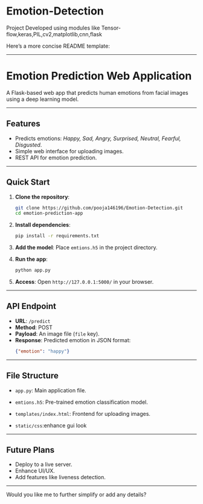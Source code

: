 # Emotion-Detection
Project Developed using modules like Tensor-flow,keras,PIL,cv2,matplotlib,cnn,flask 

Here’s a more concise README template:

---

# Emotion Prediction Web Application

A Flask-based web app that predicts human emotions from facial images using a deep learning model.

---

## Features

- Predicts emotions: *Happy, Sad, Angry, Surprised, Neutral, Fearful, Disgusted*.
- Simple web interface for uploading images.
- REST API for emotion prediction.

---

## Quick Start

1. **Clone the repository**:
   ```bash
   git clone https://github.com/pooja146196/Emotion-Detection.git
   cd emotion-prediction-app
   ```

2. **Install dependencies**:
   ```bash
   pip install -r requirements.txt
   ```

3. **Add the model**: Place `emtions.h5` in the project directory.

4. **Run the app**:
   ```bash
   python app.py
   ```

5. **Access**: Open `http://127.0.0.1:5000/` in your browser.

---

## API Endpoint

- **URL**: `/predict`  
- **Method**: POST  
- **Payload**: An image file (`file` key).  
- **Response**: Predicted emotion in JSON format:
  ```json
  {"emotion": "happy"}
  ```

---

## File Structure

- `app.py`: Main application file.  
- `emtions.h5`: Pre-trained emotion classification model.  
- `templates/index.html`: Frontend for uploading images.  

- `static/css`:enhance gui look 

---

## Future Plans

- Deploy to a live server.
- Enhance UI/UX.
- Add features like liveness detection.

--- 

Would you like me to further simplify or add any details?
